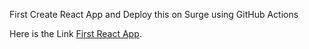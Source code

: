 First Create React App and Deploy this on Surge using GitHub Actions

Here is the Link [First React App](https://first-react-application.surge.sh).
